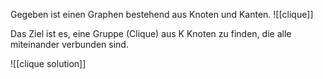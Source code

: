 Gegeben ist einen Graphen bestehend aus Knoten und Kanten.
![[clique]]

Das Ziel ist es, eine Gruppe (Clique) aus K Knoten zu finden, die alle miteinander verbunden sind.

![[clique solution]]